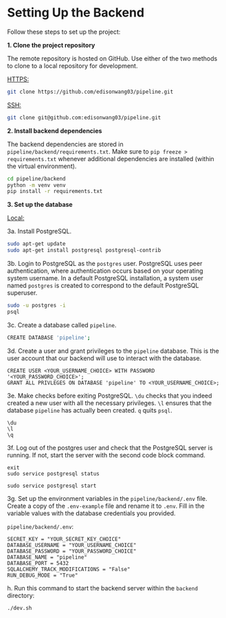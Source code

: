 # Setting Up the Backend

Follow these steps to set up the project:

**1. Clone the project repository**

The remote repository is hosted on GitHub. Use either of the two methods to clone to a local repository for development.

<u>HTTPS:</u>

```bash
git clone https://github.com/edisonwang03/pipeline.git
```

<u>SSH:</u>

```bash
git clone git@github.com:edisonwang03/pipeline.git
```

**2. Install backend dependencies**

The backend dependencies are stored in `pipeline/backend/requirements.txt`. Make sure to `pip freeze > requirements.txt` whenever additional dependencies are installed (within the virtual environment).

```bash
cd pipeline/backend
python -m venv venv
pip install -r requirements.txt
```

**3. Set up the database**

<u>Local:</u>
    
3a. Install PostgreSQL.

```bash
sudo apt-get update
sudo apt-get install postgresql postgresql-contrib
```

3b. Login to PostgreSQL as the `postgres` user. PostgreSQL uses peer authentication, where authentication occurs based on your operating system username. In a default PostgreSQL installation, a system user named `postgres` is created to correspond to the default PostgreSQL superuser.

```bash
sudo -u postgres -i
psql
```

3c. Create a database called `pipeline`.

```bash
CREATE DATABASE 'pipeline';
```

3d. Create a user and grant privileges to the `pipeline` database. This is the user account that our backend will use to interact with the database.

```postgresql
CREATE USER <YOUR_USERNAME_CHOICE> WITH PASSWORD '<YOUR_PASSWORD_CHOICE>';
GRANT ALL PRIVLEGES ON DATABASE 'pipeline' TO <YOUR_USERNAME_CHOICE>;
```

3e. Make checks before exiting PostgreSQL. `\du` checks that you indeed created a new user with all the necessary privileges. `\l` ensures that the database `pipeline` has actually been created. `q` quits `psql`.

```postgresql
\du
\l
\q
```

3f. Log out of the postgres user and check that the PostgreSQL server is running. If not, start the server with the second code block command.

```
exit
sudo service postgresql status
```
```
sudo service postgresql start
```

3g. Set up the environment variables in the `pipeline/backend/.env` file. Create a copy of the `.env-example` file and rename it to `.env`. Fill in the variable values with the database credentials you provided.

`pipeline/backend/.env`:
```
SECRET_KEY = "YOUR_SECRET_KEY_CHOICE"
DATABASE_USERNAME = "YOUR_USERNAME_CHOICE"
DATABASE_PASSWORD = "YOUR_PASSWORD_CHOICE"
DATABASE_NAME = "pipeline"
DATABASE_PORT = 5432
SQLALCHEMY_TRACK_MODIFICATIONS = "False"
RUN_DEBUG_MODE = "True"
```

h. Run this command to start the backend server within the `backend` directory:

```bash
./dev.sh
```
